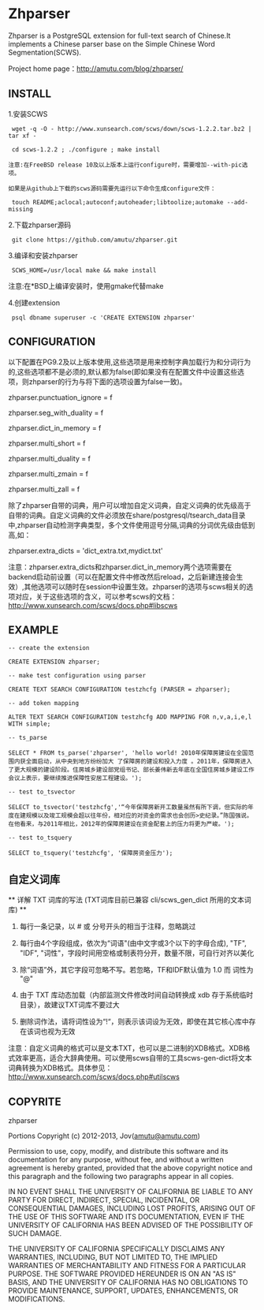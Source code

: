 Zhparser
========

Zhparser is a PostgreSQL extension for full-text search of Chinese.It implements a Chinese parser base on 
the Simple Chinese Word Segmentation(SCWS).

Project home page：http://amutu.com/blog/zhparser/

INSTALL
-------
1.安装SCWS

```
 wget -q -O - http://www.xunsearch.com/scws/down/scws-1.2.2.tar.bz2 | tar xf -

 cd scws-1.2.2 ; ./configure ; make install

注意:在FreeBSD release 10及以上版本上运行configure时，需要增加--with-pic选项。

如果是从github上下载的scws源码需要先运行以下命令生成configure文件： 

 touch README;aclocal;autoconf;autoheader;libtoolize;automake --add-missing

```
2.下载zhparser源码

```
 git clone https://github.com/amutu/zhparser.git

```
3.编译和安装zhparser

```
 SCWS_HOME=/usr/local make && make install

```
注意:在*BSD上编译安装时，使用gmake代替make

4.创建extension

```
 psql dbname superuser -c 'CREATE EXTENSION zhparser'

```

CONFIGURATION
-------
以下配置在PG9.2及以上版本使用,这些选项是用来控制字典加载行为和分词行为的,这些选项都不是必须的,默认都为false(即如果没有在配置文件中设置这些选项，则zhparser的行为与将下面的选项设置为false一致)。

zhparser.punctuation_ignore = f 

zhparser.seg_with_duality = f 

zhparser.dict_in_memory = f 

zhparser.multi_short = f 

zhparser.multi_duality = f 

zhparser.multi_zmain = f 

zhparser.multi_zall = f 

除了zhparser自带的词典，用户可以增加自定义词典，自定义词典的优先级高于自带的词典。自定义词典的文件必须放在share/postgresql/tsearch_data目录中,zhparser自动检测字典类型，多个文件使用逗号分隔,词典的分词优先级由低到高,如：  

zhparser.extra_dicts = 'dict_extra.txt,mydict.txt' 

注意：zhparser.extra_dicts和zhparser.dict_in_memory两个选项需要在backend启动前设置（可以在配置文件中修改然后reload，之后新建连接会生效）,其他选项可以随时在session中设置生效。zhparser的选项与scws相关的选项对应，关于这些选项的含义，可以参考scws的文档：http://www.xunsearch.com/scws/docs.php#libscws  

EXAMPLE
-------
```
-- create the extension

CREATE EXTENSION zhparser;

-- make test configuration using parser

CREATE TEXT SEARCH CONFIGURATION testzhcfg (PARSER = zhparser);

-- add token mapping

ALTER TEXT SEARCH CONFIGURATION testzhcfg ADD MAPPING FOR n,v,a,i,e,l WITH simple;

-- ts_parse

SELECT * FROM ts_parse('zhparser', 'hello world! 2010年保障房建设在全国范围内获全面启动，从中央到地方纷纷加大 了保障房的建设和投入力度 。2011年，保障房进入了更大规模的建设阶段。住房城乡建设部党组书记、部长姜伟新去年底在全国住房城乡建设工作会议上表示，要继续推进保障性安居工程建设。');

-- test to_tsvector

SELECT to_tsvector('testzhcfg','“今年保障房新开工数量虽然有所下调，但实际的年度在建规模以及竣工规模会超以往年份，相对应的对资金的需求也会创历>史纪录。”陈国强说。在他看来，与2011年相比，2012年的保障房建设在资金配套上的压力将更为严峻。');

-- test to_tsquery

SELECT to_tsquery('testzhcfg', '保障房资金压力');
```

自定义词库
-------
** 详解 TXT 词库的写法 (TXT词库目前已兼容 cli/scws_gen_dict 所用的文本词库) ** 

1) 每行一条记录，以 # 或 分号开头的相当于注释，忽略跳过 

2) 每行由4个字段组成，依次为“词语"(由中文字或3个以下的字母合成), "TF", "IDF", "词性"，字段时间用空格或制表符分开，数量不限，可自行对齐以美化 

3) 除“词语”外，其它字段可忽略不写。若忽略，TF和IDF默认值为 1.0 而 词性为 "@" 

4) 由于 TXT 库动态加载（内部监测文件修改时间自动转换成 xdb 存于系统临时目录），故建议TXT词库不要过大 

5) 删除词作法，请将词性设为“!“，则表示该词设为无效，即使在其它核心库中存在该词也视为无效 

注意：自定义词典的格式可以是文本TXT，也可以是二进制的XDB格式。XDB格式效率更高，适合大辞典使用。可以使用scws自带的工具scws-gen-dict将文本词典转换为XDB格式。具体参见：http://www.xunsearch.com/scws/docs.php#utilscws 

COPYRITE
--------

zhparser

Portions Copyright (c) 2012-2013, Jov(amutu@amutu.com)

Permission to use, copy, modify, and distribute this software and its documentation
for any purpose, without fee, and without a written agreement is hereby granted,
provided that the above copyright notice and this paragraph and the following 
two paragraphs appear in all copies.

IN NO EVENT SHALL THE UNIVERSITY OF CALIFORNIA BE LIABLE TO ANY PARTY FOR
DIRECT, INDIRECT, SPECIAL, INCIDENTAL, OR CONSEQUENTIAL DAMAGES, INCLUDING
LOST PROFITS, ARISING OUT OF THE USE OF THIS SOFTWARE AND ITS
DOCUMENTATION, EVEN IF THE UNIVERSITY OF CALIFORNIA HAS BEEN ADVISED OF THE
POSSIBILITY OF SUCH DAMAGE.

THE UNIVERSITY OF CALIFORNIA SPECIFICALLY DISCLAIMS ANY WARRANTIES,
INCLUDING, BUT NOT LIMITED TO, THE IMPLIED WARRANTIES OF MERCHANTABILITY
AND FITNESS FOR A PARTICULAR PURPOSE.  THE SOFTWARE PROVIDED HEREUNDER IS
ON AN "AS IS" BASIS, AND THE UNIVERSITY OF CALIFORNIA HAS NO OBLIGATIONS TO
PROVIDE MAINTENANCE, SUPPORT, UPDATES, ENHANCEMENTS, OR MODIFICATIONS.
